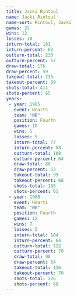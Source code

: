```yaml
---
title: Jacki Rintoul
name: Jacki Rintoul
name-sort: Rintoul, Jacki
games: 22
wins: 12
losses: 10
inturn-total: 181
inturn-percent: 62
outturn-total: 230
outturn-percent: 67
draw-total: 176
draw-percent: 59
takeout-total: 235
takeout-percent: 69
shots-total: 411
shots-percent: 65
years:
 - year: 1985
   event: Hearts
   team: "MB"
   position: Fourth
   games: 10
   wins: 5
   losses: 5
   inturn-total: 77
   inturn-percent: 58
   outturn-total: 108
   outturn-percent: 64
   draw-total: 86
   draw-percent: 53
   takeout-total: 99
   takeout-percent: 68
   shots-total: 185
   shots-percent: 61
 - year: 1988
   event: Hearts
   team: "MB"
   position: Fourth
   games: 12
   wins: 7
   losses: 5
   inturn-total: 104
   inturn-percent: 64
   outturn-total: 122
   outturn-percent: 70
   draw-total: 90
   draw-percent: 64
   takeout-total: 136
   takeout-percent: 70
   shots-total: 226
   shots-percent: 68
---
```

